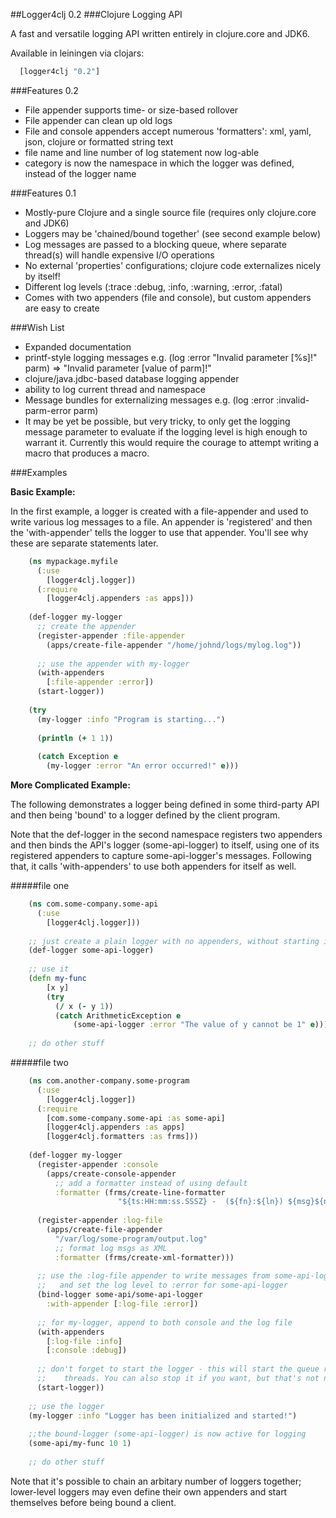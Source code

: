 ##Logger4clj 0.2
###Clojure Logging API

A fast and versatile logging API written entirely in clojure.core and JDK6. 

Available in leiningen via clojars:
````clojure
  [logger4clj "0.2"]
````

###Features 0.2

*  File appender supports time- or size-based rollover
*  File appender can clean up old logs
*  File and console appenders accept numerous 'formatters': xml, yaml, 
   json, clojure or formatted string text
*  file name and line number of log statement now log-able
*  category is now the namespace in which the logger was defined, instead of
   the logger name

###Features 0.1

*  Mostly-pure Clojure and a single source file (requires only clojure.core and JDK6)
*  Loggers may be 'chained/bound together' (see second example below)
*  Log messages are passed to a blocking queue, where separate thread(s) will 
   handle expensive I/O operations
*  No external 'properties' configurations; clojure code externalizes nicely by itself!
*  Different log levels (:trace :debug, :info, :warning, :error, :fatal)
*  Comes with two appenders (file and console), but custom appenders are easy 
   to create

###Wish List

*  Expanded documentation
*  printf-style logging messages e.g. (log :error "Invalid parameter [%s]!" 
   parm) => "Invalid parameter [value of parm]!"
*  clojure/java.jdbc-based database logging appender
*  ability to log current thread and namespace
*  Message bundles for externalizing messages e.g. (log :error :invalid-parm-error parm)
*  It may be yet be possible, but very tricky, to only get the logging message 
   parameter to evaluate if the logging level is high enough to warrant it. 
   Currently this would require the courage to attempt writing a macro that produces a macro.



###Examples

__Basic Example:__

In the first example, a logger is created with a file-appender and used to write
various log messages to a file. An appender is 'registered' and then the 
'with-appender' tells the logger to use that appender. You'll see why these are
separate statements later.

````clojure
    (ns mypackage.myfile
      (:use 
        [logger4clj.logger])
      (:require
        [logger4clj.appenders :as apps]))
        
    (def-logger my-logger
      ;; create the appender
      (register-appender :file-appender
        (apps/create-file-appender "/home/johnd/logs/mylog.log"))
        
      ;; use the appender with my-logger
      (with-appenders
        [:file-appender :error])
      (start-logger))
        
    (try
      (my-logger :info "Program is starting...")
      
      (println (+ 1 1))
      
      (catch Exception e
        (my-logger :error "An error occurred!" e)))
````
__More Complicated Example:__        

The following demonstrates a logger being defined in some third-party API and
then being 'bound' to a logger defined by the client program.

Note that the def-logger in the second namespace registers two appenders and
then binds the API's logger (some-api-logger) to itself, using one of its
registered appenders to capture some-api-logger's messages. Following that, it
calls 'with-appenders' to use both appenders for itself as well.

#####file one
````clojure
    (ns com.some-company.some-api
      (:use
        [logger4clj.logger]))
    
    ;; just create a plain logger with no appenders, without starting it    
    (def-logger some-api-logger)
    
    ;; use it
    (defn my-func 
        [x y]
        (try
          (/ x (- y 1))
          (catch ArithmeticException e
              (some-api-logger :error "The value of y cannot be 1" e))))
    
    ;; do other stuff
````    
#####file two
````clojure
    (ns com.another-company.some-program
      (:use
        [logger4clj.logger])
      (:require 
        [com.some-company.some-api :as some-api]
        [logger4clj.appenders :as apps]
        [logger4clj.formatters :as frms]))
        
    (def-logger my-logger
      (register-appender :console
        (apps/create-console-appender
          ;; add a formatter instead of using default
          :formatter (frms/create-line-formatter 
                        "${ts:HH:mm:ss.SSSZ} -  (${fn}:${ln}) ${msg}${n}"))
                        
      (register-appender :log-file
        (apps/create-file-appender 
          "/var/log/some-program/output.log"
          ;; format log msgs as XML
          :formatter (frms/create-xml-formatter)))
      
      ;; use the :log-file appender to write messages from some-api-logger
      ;;   and set the log level to :error for some-api-logger 
      (bind-logger some-api/some-api-logger
        :with-appender [:log-file :error])
        
      ;; for my-logger, append to both console and the log file
      (with-appenders
        [:log-file :info]
        [:console :debug])
        
      ;; don't forget to start the logger - this will start the queue reading
      ;;    threads. You can also stop it if you want, but that's not necessary
      (start-logger))
       
    ;; use the logger 
    (my-logger :info "Logger has been initialized and started!")
    
    ;;the bound-logger (some-api-logger) is now active for logging
    (some-api/my-func 10 1)
    
    ;; do other stuff
````        
Note that it's possible to chain an arbitary number of loggers together; lower-level loggers may even define their 
own appenders and start themselves before being bound a client.